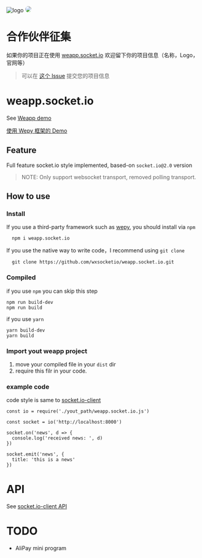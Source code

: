 ![logo](https://avatars0.githubusercontent.com/u/24429466?s=100&u=031180a39da9253ac73d782dabb27d46cf828e37&v=4)
<img src="https://avatars3.githubusercontent.com/u/18544015?s=100&u=2ef4c96445ee5cc3b9b4b9817666287f85b77068&v=4" style="border-radius: 50%" />

# 合作伙伴征集
如果你的项目正在使用 [weapp.socket.io](https://github.com/weapp-socketio/weapp.socket.io) 欢迎留下你的项目信息（名称，Logo，官网等）

> 可以在 [这个 Issue](https://github.com/weapp-socketio/weapp.socket.io/issues/13) 提交您的项目信息

# weapp.socket.io

See [Weapp demo](https://github.com/wxsocketio/socket.io-weapp-demo)

[使用 Wepy 框架的 Demo](https://github.com/weapp-socketio/wepy-demo-socket.io)


## Feature

Full feature socket.io style implemented, based-on `socket.io@2.0` version
> NOTE: Only support websocket transport, removed polling transport.

## How to use

### Install

If you use a third-party framework such as [wepy](https://github.com/Tencent/wepy), you should install via `npm`
```
  npm i weapp.socket.io
```
If you use the native way to write code，I recommend using `git clone` 

```
  git clone https://github.com/wxsocketio/weapp.socket.io.git
```

### Compiled
if you use `npm` you can skip this step

```
npm run build-dev
npm run build
```

if you use `yarn`

```
yarn build-dev
yarn build
```

### Import yout weapp project

1.  move your compiled file in your `dist` dir
2.  require this filr in your code.

### example code

code style is same to [socket.io-client](https://github.com/socketio/socket.io-client)

```
const io = require('./yout_path/weapp.socket.io.js')

const socket = io('http://localhost:8000')

socket.on('news', d => {
  console.log('received news: ', d)
})

socket.emit('news', {
  title: 'this is a news'
})
```

# API

See [socket.io-client API](https://github.com/socketio/socket.io-client/blob/master/docs/API.md)

# TODO

- AliPay mini program
